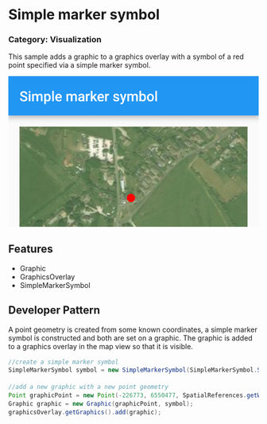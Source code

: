 # Simple marker symbol
### Category: Visualization
This sample adds a graphic to a graphics overlay with a symbol of a red point specified via a simple marker symbol.

![Simple Marker Symbol App](simple-marker-symbol.png)

## Features

* Graphic
* GraphicsOverlay
* SimpleMarkerSymbol

## Developer Pattern

A point geometry is created from some known coordinates, a simple marker symbol is constructed and both are set on a graphic. The graphic is added to a graphics overlay in the map view so that it is visible.

```java
//create a simple marker symbol
SimpleMarkerSymbol symbol = new SimpleMarkerSymbol(SimpleMarkerSymbol.Style.CIRCLE, Color.RED, 12); //size 12, style of circle

//add a new graphic with a new point geometry
Point graphicPoint = new Point(-226773, 6550477, SpatialReferences.getWebMercator());
Graphic graphic = new Graphic(graphicPoint, symbol);
graphicsOverlay.getGraphics().add(graphic);
```
